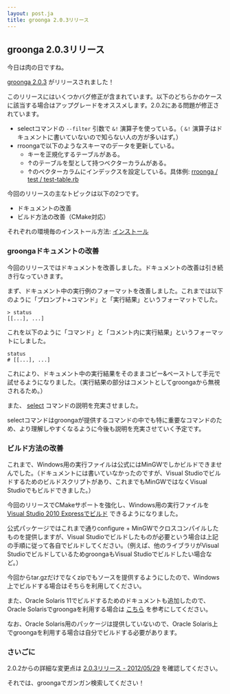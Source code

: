```yaml
---
layout: post.ja
title: groonga 2.0.3リリース
---
```

## groonga 2.0.3リリース

今日は肉の日ですね。

[groonga 2.0.3](/ja/docs/news.html#release-2-0-3) がリリースされました！

このリリースにはいくつかバグ修正が含まれています。以下のどちらかのケースに該当する場合はアップグレードをオススメします。2.0.2にある問題が修正されています。

-   selectコマンドの `--filter` 引数で `&!` 演算子を使っている。（ `&!`
    演算子はドキュメントに書いていないので知らない人の方が多いはず。）
-   rroongaで以下のようなスキーマのデータを更新している。
    -   キーを正規化するテーブルがある。
    -   ↑のテーブルを型として持つベクターカラムがある。
    -   ↑のベクターカラムにインデックスを設定している。具体例: [rroonga
        / test /
        test-table.rb](https://github.com/ranguba/rroonga/blob/88877cb24c560740d4ad2b4bf92594edda255a4c/test/test-table.rb#L204)

今回のリリースの主なトピックは以下の2つです。

-   ドキュメントの改善
-   ビルド方法の改善（CMake対応）

それぞれの環境毎のインストール方法:
[インストール](/ja/docs/install.html)

### groongaドキュメントの改善

今回のリリースではドキュメントを改善しました。ドキュメントの改善は引き続き行なっていきます。

まず、ドキュメント中の実行例のフォーマットを改善しました。これまでは以下のように「プロンプト+コマンド」と「実行結果」というフォーマットでした。

    > status
    [[...], ...]

これを以下のように「コマンド」と「コメント内に実行結果」というフォーマットにしました。

    status
    # [[...], ...]

これにより、ドキュメント中の実行結果をそのままコピー&ペーストして手元で試せるようになりました。（実行結果の部分はコメントとしてgroongaから無視されるため。）

また、 [select](/ja/docs/commands/select.html)
コマンドの説明を充実させました。

selectコマンドはgroongaが提供するコマンドの中でも特に重要なコマンドのため、より理解しやすくなるように今後も説明を充実させていく予定です。

### ビルド方法の改善

これまで、Windows用の実行ファイルは公式にはMinGWでしかビルドできませんでした。（ドキュメントには書いていなかったのですが、Visual
Studioでビルドするためのビルドスクリプトがあり、これまでもMinGWではなくVisual
Studioでもビルドできました。）

今回のリリースでCMakeサポートを強化し、Windows用の実行ファイルを [Visual
Studio 2010
Expressでビルド](/ja/docs/install/windows.html#build-from-source)
できるようになりました。

公式パッケージではこれまで通りconfigure +
MinGWでクロスコンパイルしたものを提供しますが、Visual
Studioでビルドしたものが必要という場合は上記の手順に従って各自でビルドしてください。（例えば、他のライブラリがVisual
StudioでビルドしているためgroongaもVisual
Studioでビルドしたい場合など。）

今回からtar.gzだけでなくzipでもソースを提供するようにしたので、Windows上でビルドする場合はそちらを利用してください。

また、Oracle Solaris
11でビルドするためのドキュメントも追加したので、Oracle
Solarisでgroongaを利用する場合は [こちら](/ja/docs/install/solaris.html)
を参考にしてください。

なお、Oracle Solaris用のパッケージは提供していないので、Oracle
Solaris上でgroongaを利用する場合は自分でビルドする必要があります。

### さいごに

2.0.2からの詳細な変更点は [2.0.3リリース -
2012/05/29](/ja/docs/news.html#release-2-0-3) を確認してください。

それでは、groongaでガンガン検索してください！
